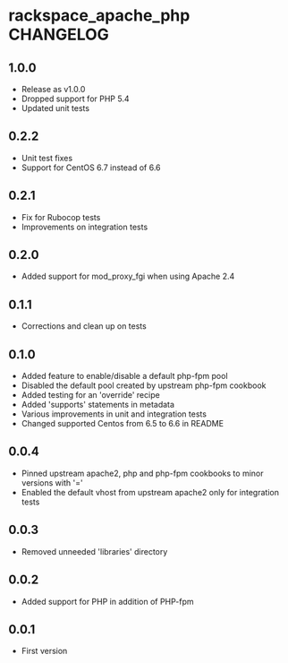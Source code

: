 rackspace_apache_php CHANGELOG
==================

1.0.0
-----
- Release as v1.0.0
- Dropped support for PHP 5.4
- Updated unit tests

0.2.2
-----
- Unit test fixes
- Support for CentOS 6.7 instead of 6.6

0.2.1
-----
- Fix for Rubocop tests
- Improvements on integration tests

0.2.0
-----
- Added support for mod_proxy_fgi when using Apache 2.4

0.1.1
-----
- Corrections and clean up on tests

0.1.0
-----
- Added feature to enable/disable a default php-fpm pool
- Disabled the default pool created by upstream php-fpm cookbook
- Added testing for an 'override' recipe
- Added 'supports' statements in metadata
- Various improvements in unit and integration tests
- Changed supported Centos from 6.5 to 6.6 in README

0.0.4
-----
- Pinned upstream apache2, php and php-fpm cookbooks to minor versions with '='
- Enabled the default vhost from upstream apache2 only for integration tests

0.0.3
-----
- Removed unneeded 'libraries' directory

0.0.2
-----
- Added support for PHP in addition of PHP-fpm

0.0.1
-----
- First version

